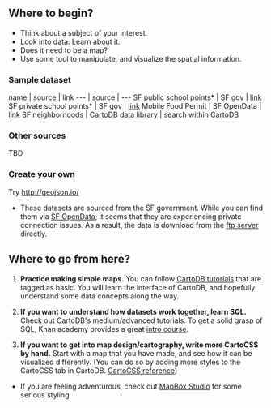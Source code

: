 ## Where to begin?

- Think about a subject of your interest.
- Look into data. Learn about it.
- Does it need to be a map?
- Use some tool to manipulate, and visualize the spatial information.

### Sample dataset

name | source | link
--- | source | ---
SF public school points* | SF gov | [link](http://apps.sfgov.org/datafiles/view.php?file=sfgis/schools_public_pt.zip)
SF private school points* | SF gov | [link](http://apps.sfgov.org/datafiles/view.php?file=sfgis/Schools_Private_Pt.zip)
Mobile Food Permit | SF OpenData | [link](https://data.sfgov.org/Economy-and-Community/Mobile-Food-Permit-Map/px6q-wjh5)
SF neighbornoods | CartoDB data library | search within CartoDB

### Other sources

TBD

### Create your own 

Try http://geojson.io/

* These datasets are sourced from the SF government. While you can find them via [SF OpenData](https://data.sfgov.org/), it seems that they are experiencing private connection issues. As a result, the data is download from the [ftp server](ttp://apps.sfgov.org/datafiles/index.php?dir=sfgis) directly.

## Where to go from here?

1. **Practice making simple maps.** You can follow [CartoDB tutorials](http://docs.cartodb.com/tutorials.html) that are tagged as basic. You will learn the interface of CartoDB, and hopefully understand some data concepts along the way.

2. **If you want to understand how datasets work together, learn SQL.** Check out CartoDB's medium/advanced tutorials. To get a solid grasp of SQL, Khan academy provides a great [intro course](https://www.khanacademy.org/computing/computer-programming/sql).

3. **If you want to get into map design/cartography, write more CartoCSS by hand.** Start with a map that you have made, and see how it can be visualized differently. (You can do so by adding more styles to the CartoCSS tab in CartoDB. [CartoCSS reference](https://github.com/mapbox/carto/blob/master/docs/latest.md)) 
  - If you are feeling adventurous, check out [MapBox Studio](https://www.mapbox.com/mapbox-studio/#darwin) for some serious styling.